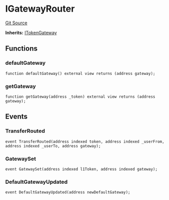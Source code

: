 # IGatewayRouter
[Git Source](https://github.com/G7DAO/protocol/blob/874893f46ced0a2b968b4e0f586d9ae4b81435ce/contracts/interfaces/IGatewayRouter.sol)

**Inherits:**
[ITokenGateway](/contracts/interfaces/ITokenGateway.sol/interface.ITokenGateway.md)


## Functions
### defaultGateway


```solidity
function defaultGateway() external view returns (address gateway);
```

### getGateway


```solidity
function getGateway(address _token) external view returns (address gateway);
```

## Events
### TransferRouted

```solidity
event TransferRouted(address indexed token, address indexed _userFrom, address indexed _userTo, address gateway);
```

### GatewaySet

```solidity
event GatewaySet(address indexed l1Token, address indexed gateway);
```

### DefaultGatewayUpdated

```solidity
event DefaultGatewayUpdated(address newDefaultGateway);
```

